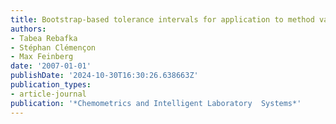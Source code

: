 ```yaml
---
title: Bootstrap-based tolerance intervals for application to method validation
authors:
- Tabea Rebafka
- Stéphan Clémençon
- Max Feinberg
date: '2007-01-01'
publishDate: '2024-10-30T16:30:26.638663Z'
publication_types:
- article-journal
publication: '*Chemometrics and Intelligent Laboratory  Systems*'
---
```


